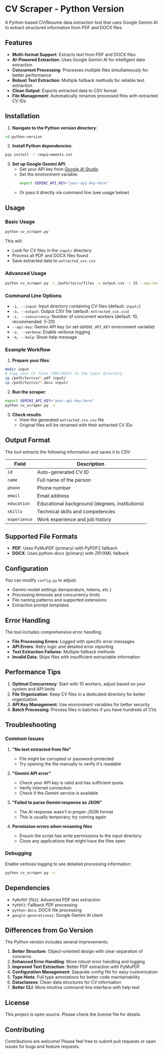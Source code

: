 # CV Scraper - Python Version

A Python-based CV/Resume data extraction tool that uses Google Gemini AI to extract structured information from PDF and DOCX files.

## Features

- **Multi-format Support**: Extracts text from PDF and DOCX files
- **AI-Powered Extraction**: Uses Google Gemini AI for intelligent data extraction
- **Concurrent Processing**: Processes multiple files simultaneously for better performance
- **Robust Text Extraction**: Multiple fallback methods for reliable text extraction
- **Clean Output**: Exports extracted data to CSV format
- **File Management**: Automatically renames processed files with extracted CV IDs

## Installation

1. **Navigate to the Python version directory**:
```bash
cd python-version
```

2. **Install Python dependencies**:
```bash
pip install -r requirements.txt
```

3. **Set up Google Gemini API**:
   - Get your API key from [Google AI Studio](https://makersuite.google.com/app/apikey)
   - Set the environment variable:
     ```bash
     export GEMINI_API_KEY="your-api-key-here"
     ```
   - Or pass it directly via command line (see usage below)

## Usage

### Basic Usage

```bash
python cv_scraper.py
```

This will:
- Look for CV files in the `input/` directory
- Process all PDF and DOCX files found
- Save extracted data to `extracted_cvs.csv`

### Advanced Usage

```bash
python cv_scraper.py -i /path/to/cv/files -o output.csv -c 15 --api-key YOUR_API_KEY -v
```

### Command Line Options

- `-i, --input`: Input directory containing CV files (default: `input/`)
- `-o, --output`: Output CSV file (default: `extracted_cvs.csv`)
- `-c, --concurrency`: Number of concurrent workers (default: 10, recommended: 5-20)
- `--api-key`: Gemini API key (or set `GEMINI_API_KEY` environment variable)
- `-v, --verbose`: Enable verbose logging
- `-h, --help`: Show help message

### Example Workflow

1. **Prepare your files**:
```bash
mkdir input
# Copy your CV files (PDF/DOCX) to the input directory
cp /path/to/cvs/*.pdf input/
cp /path/to/cvs/*.docx input/
```

2. **Run the scraper**:
```bash
export GEMINI_API_KEY="your-api-key-here"
python cv_scraper.py -v
```

3. **Check results**:
   - View the generated `extracted_cvs.csv` file
   - Original files will be renamed with their extracted CV IDs

## Output Format

The tool extracts the following information and saves it to CSV:

| Field | Description |
|-------|-------------|
| `id` | Auto-generated CV ID |
| `name` | Full name of the person |
| `phone` | Phone number |
| `email` | Email address |
| `education` | Educational background (degrees, institutions) |
| `skills` | Technical skills and competencies |
| `experience` | Work experience and job history |

## Supported File Formats

- **PDF**: Uses PyMuPDF (primary) with PyPDF2 fallback
- **DOCX**: Uses python-docx (primary) with ZIP/XML fallback

## Configuration

You can modify `config.py` to adjust:
- Gemini model settings (temperature, tokens, etc.)
- Processing timeouts and concurrency limits
- File naming patterns and supported extensions
- Extraction prompt templates

## Error Handling

The tool includes comprehensive error handling:
- **File Processing Errors**: Logged with specific error messages
- **API Errors**: Retry logic and detailed error reporting
- **Text Extraction Failures**: Multiple fallback methods
- **Invalid Data**: Skips files with insufficient extractable information

## Performance Tips

1. **Optimal Concurrency**: Start with 10 workers, adjust based on your system and API limits
2. **File Organization**: Keep CV files in a dedicated directory for better organization
3. **API Key Management**: Use environment variables for better security
4. **Batch Processing**: Process files in batches if you have hundreds of CVs

## Troubleshooting

### Common Issues

1. **"No text extracted from file"**
   - File might be corrupted or password-protected
   - Try opening the file manually to verify it's readable

2. **"Gemini API error"**
   - Check your API key is valid and has sufficient quota
   - Verify internet connection
   - Check if the Gemini service is available

3. **"Failed to parse Gemini response as JSON"**
   - The AI response wasn't in proper JSON format
   - This is usually temporary; try running again

4. **Permission errors when renaming files**
   - Ensure the script has write permissions to the input directory
   - Close any applications that might have the files open

### Debugging

Enable verbose logging to see detailed processing information:
```bash
python cv_scraper.py -v
```

## Dependencies

- `PyMuPDF` (fitz): Advanced PDF text extraction
- `PyPDF2`: Fallback PDF processing
- `python-docx`: DOCX file processing
- `google-generativeai`: Google Gemini AI client

## Differences from Go Version

The Python version includes several improvements:

1. **Better Structure**: Object-oriented design with clear separation of concerns
2. **Enhanced Error Handling**: More robust error handling and logging
3. **Improved Text Extraction**: Better PDF extraction with PyMuPDF
4. **Configuration Management**: Separate config file for easy customization
5. **Type Hints**: Full type annotations for better code maintainability
6. **Dataclasses**: Clean data structures for CV information
7. **Better CLI**: More intuitive command-line interface with help text

## License

This project is open source. Please check the license file for details.

## Contributing

Contributions are welcome! Please feel free to submit pull requests or open issues for bugs and feature requests.